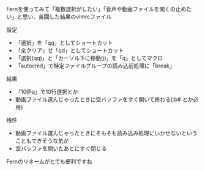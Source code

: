 Fernを使ってみて「複数選択がしたい」「音声や動画ファイルを開くの止めたい」と思い、苦闘した結果のvimrcファイル

設定
- 「選択」を「qq」としてショートカット
- 「全クリア」せ「qd」としてショートカット
- 「選択(qq)」と「カーソル下に移動(j)」を「q」としてマクロ
- 「autocmd」で特定ファイルグループの読み込前処理に「break」

結果
- 「10@q」で10行選択とか
- 動画ファイル選んじゃったときに空バッファをすぐ開いて終わる(:b# とか必用)

残件
- 動画ファイル選んじゃったときにそもそも読み込み処理にいかせないということもできそうな気が
- 空バッファを開いたあとにすぐ閉じる

Fernのリネームがとても便利ですね

